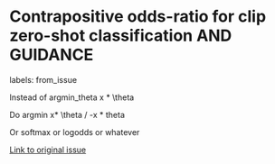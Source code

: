 # Contrapositive odds-ratio for clip zero-shot classification AND GUIDANCE

labels: from_issue

Instead of argmin_theta x * \theta

Do argmin x* \theta / -x * theta

Or softmax or logodds or whatever

[Link to original issue](https://github.com/dmarx/bench-warmers/issues/18)